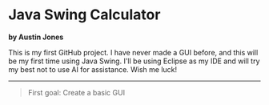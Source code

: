 # Java Swing Calculator

**by Austin Jones**

 This is my first GitHub project. I have never made a GUI before, and this will be my first time using Java Swing. I'll be using Eclipse as my IDE and will try my best not to use AI for assistance. Wish me luck!

 ---

 > First goal: Create a basic GUI

